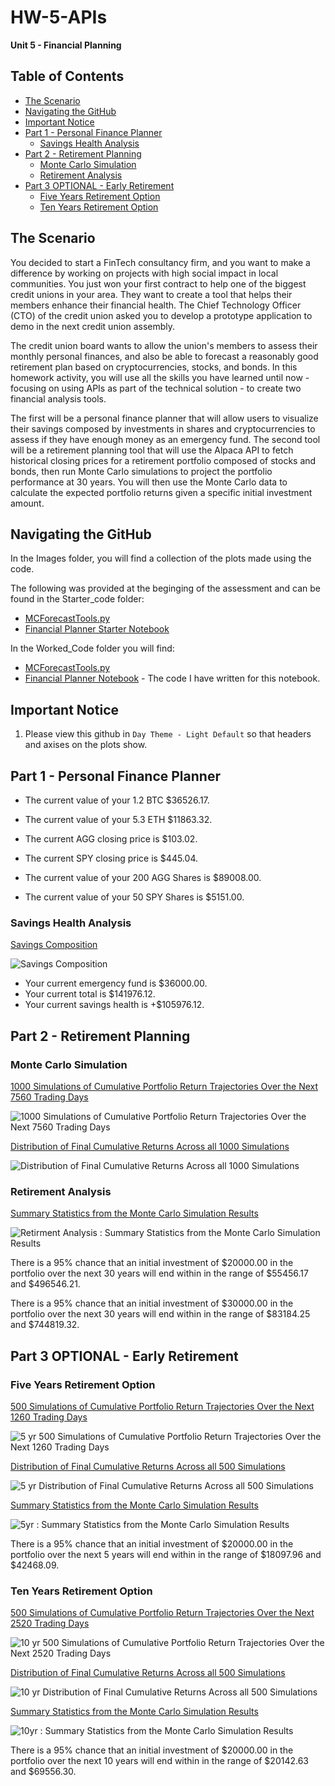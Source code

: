 # HW-5-APIs
**Unit 5 - Financial Planning**

## Table of Contents
- [The Scenario](#the-scenario)
- [Navigating the GitHub](#navigating-the-github)
- [Important Notice](#important-notice)
- [Part 1 - Personal Finance Planner](#part-1---personal-finance-planner)
    * [Savings Health Analysis](#savings-health-analysis)
- [Part 2 - Retirement Planning](#part-2---retirement-planning)
    * [Monte Carlo Simulation](#monte-carlo-simulation)
    * [Retirement Analysis](#retirement-analysis)
- [Part 3 OPTIONAL - Early Retirement](#part-3-optional---early-retirement)
    * [Five Years Retirement Option](#five-years-retirement-option)
    * [Ten Years Retirement Option](#ten-years-retirement-option)

## The Scenario

You decided to start a FinTech consultancy firm, and you want to make a difference by working on projects with high social impact in local communities. You just won your first contract to help one of the biggest credit unions in your area. They want to create a tool that helps their members enhance their financial health. The Chief Technology Officer (CTO) of the credit union asked you to develop a prototype application to demo in the next credit union assembly.

The credit union board wants to allow the union's members to assess their monthly personal finances, and also be able to forecast a reasonably good retirement plan based on cryptocurrencies, stocks, and bonds.
In this homework activity, you will use all the skills you have learned until now - focusing on using APIs as part of the technical solution - to create two financial analysis tools.

The first will be a personal finance planner that will allow users to visualize their savings composed by investments in shares and cryptocurrencies to assess if they have enough money as an emergency fund.
The second tool will be a retirement planning tool that will use the Alpaca API to fetch historical closing prices for a retirement portfolio composed of stocks and bonds, then run Monte Carlo simulations to project the portfolio performance at 30 years. You will then use the Monte Carlo data to calculate the expected portfolio returns given a specific initial investment amount.

## Navigating the GitHub

In the Images folder, you will find a collection of the plots made using the code.

The following was provided at the beginging of the assessment and can be found in the Starter_code folder:

- [MCForecastTools.py](https://github.com/RPSangil/HW-5-APIs/blob/41d60a9009280ed442a5191559990de340cae685/Starter_Code/MCForecastTools.py)
- [Financial Planner Starter Notebook](https://github.com/RPSangil/HW-5-APIs/blob/41d60a9009280ed442a5191559990de340cae685/Starter_Code/financial-planner.ipynb)

In the Worked_Code folder you will find:

- [MCForecastTools.py](https://github.com/RPSangil/HW-5-APIs/blob/41d60a9009280ed442a5191559990de340cae685/Worked_Code/MCForecastTools.py)
- [Financial Planner Notebook](https://github.com/RPSangil/HW-5-APIs/blob/9742b1fbc815defc94a9dda43611bc4ffe562221/Worked_Code/financial-planner.ipynb) - The code I have written for this notebook.


## Important Notice

1. Please view this github in `Day Theme - Light Default` so that headers and axises on the plots show.

## Part 1 - Personal Finance Planner

- The current value of your 1.2 BTC $36526.17.
- The current value of your 5.3 ETH $11863.32.

- The current AGG closing price is $103.02.
- The current SPY closing price is $445.04.

- The current value of your 200 AGG Shares is $89008.00.
- The current value of your 50 SPY Shares is $5151.00.

### Savings Health Analysis

<ins> Savings Composition </ins>

![Savings Composition](https://github.com/RPSangil/HW-5-APIs/blob/8c1930d221f7c07f1459346441635439c5cb7e7b/Images/Savings_Composition.png)

- Your current emergency fund is $36000.00.
- Your current total is $141976.12.
- Your current savings health is +$105976.12.

## Part 2 - Retirement Planning

### Monte Carlo Simulation

<ins> 1000 Simulations of Cumulative Portfolio Return Trajectories Over the Next 7560 Trading Days </ins>

![1000 Simulations of Cumulative Portfolio Return Trajectories Over the Next 7560 Trading Days](https://github.com/RPSangil/HW-5-APIs/blob/9742b1fbc815defc94a9dda43611bc4ffe562221/Images/1000_Simulations_of_Cumulative_Portfolio_Return_Trajectories_over_the_Next_7560_Trading_Days.png)

<ins> Distribution of Final Cumulative Returns Across all 1000 Simulations </ins>

![Distribution of Final Cumulative Returns Across all 1000 Simulations](https://github.com/RPSangil/HW-5-APIs/blob/9742b1fbc815defc94a9dda43611bc4ffe562221/Images/Distribution_of_Final_Cumulative_Returns_Across_all_1000_Simulations.png)

### Retirement Analysis

<ins>Summary Statistics from the Monte Carlo Simulation Results </ins>

![Retirment Analysis : Summary Statistics from the Monte Carlo Simulation Results](https://github.com/RPSangil/HW-5-APIs/blob/9742b1fbc815defc94a9dda43611bc4ffe562221/Images/Retirment%20Analysis%20-%20Summary%20Statistics%20from%20the%20Monte%20Carlo%20Simulation%20Results.PNG)

There is a 95% chance that an initial investment of $20000.00 in the portfolio over the next 30 years will end within in the range of $55456.17 and $496546.21.

There is a 95% chance that an initial investment of $30000.00 in the portfolio over the next 30 years will end within in the range of $83184.25 and $744819.32.

## Part 3 OPTIONAL - Early Retirement

### Five Years Retirement Option

<ins> 500 Simulations of Cumulative Portfolio Return Trajectories Over the Next 1260 Trading Days </ins>

![5 yr 500 Simulations of Cumulative Portfolio Return Trajectories Over the Next 1260 Trading Days](https://github.com/RPSangil/HW-5-APIs/blob/8c1930d221f7c07f1459346441635439c5cb7e7b/Images/5yr_500_Simulations_of_Cumulative_Portfolio_Return_Trajectories_over_the_Next_1260_Trading_Days.png)

<ins> Distribution of Final Cumulative Returns Across all 500 Simulations </ins>

![5 yr Distribution of Final Cumulative Returns Across all 500 Simulations](https://github.com/RPSangil/HW-5-APIs/blob/8c1930d221f7c07f1459346441635439c5cb7e7b/Images/5yr_Distribution_of_Final_Cumulative_Returns_Across_all_500_Simulations.png)

<ins>Summary Statistics from the Monte Carlo Simulation Results </ins>

![5yr : Summary Statistics from the Monte Carlo Simulation Results](https://github.com/RPSangil/HW-5-APIs/blob/8c1930d221f7c07f1459346441635439c5cb7e7b/Images/Five%20Year%20Retirement%20Option%20-%20Summary%20Statistics%20from%20the%20Monte%20Carlo%20Simulation%20Results.PNG)

There is a 95% chance that an initial investment of $20000.00 in the portfolio over the next 5 years will end within in the range of $18097.96 and $42468.09.

### Ten Years Retirement Option

<ins> 500 Simulations of Cumulative Portfolio Return Trajectories Over the Next 2520 Trading Days </ins>

![10 yr 500 Simulations of Cumulative Portfolio Return Trajectories Over the Next 2520 Trading Days](https://github.com/RPSangil/HW-5-APIs/blob/8c1930d221f7c07f1459346441635439c5cb7e7b/Images/10yr_500_Simulations_of_Cumulative_Portfolio_Return_Trajectories_over_the_Next_2520_Trading_Days.png)

<ins> Distribution of Final Cumulative Returns Across all 500 Simulations </ins>

![10 yr Distribution of Final Cumulative Returns Across all 500 Simulations](https://github.com/RPSangil/HW-5-APIs/blob/8c1930d221f7c07f1459346441635439c5cb7e7b/Images/10yr_Distribution_of_Final_Cumulative_Returns_Across_all_500_Simulations.png)

<ins>Summary Statistics from the Monte Carlo Simulation Results </ins>

![10yr : Summary Statistics from the Monte Carlo Simulation Results](https://github.com/RPSangil/HW-5-APIs/blob/8c1930d221f7c07f1459346441635439c5cb7e7b/Images/Ten%20Year%20Retirement%20Option%20-%20Summary%20Statistics%20from%20the%20Monte%20Carlo%20Simulation%20Results.PNG)

There is a 95% chance that an initial investment of $20000.00 in the portfolio over the next 10 years will end within in the range of $20142.63 and $69556.30.